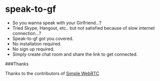 speak-to-gf
===========

* So you wanna speak with your Girlfriend...?
* Tried Skype, Hangout, etc.. but not satisfied because of slow internet connection...?
* Speak-to-gf got you covered.
* No installation required.
* No sign up required.
* Simply create chat room and share the link to get connected.

###Thanks

Thanks to the contributors of [Simple WebRTC](http://simplewebrtc.com/)
